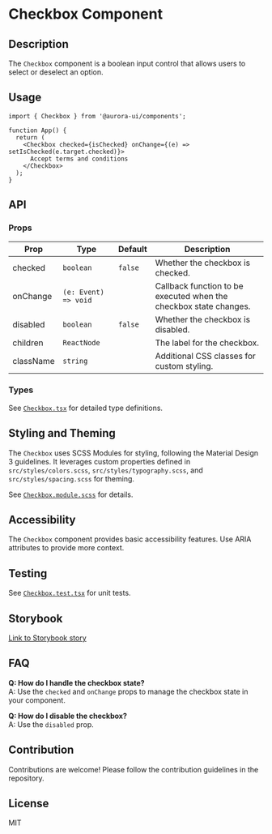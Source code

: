 # Checkbox Component

## Description

The `Checkbox` component is a boolean input control that allows users to select or deselect an option.

## Usage

```tsx
import { Checkbox } from '@aurora-ui/components';

function App() {
  return (
    <Checkbox checked={isChecked} onChange={(e) => setIsChecked(e.target.checked)}>
      Accept terms and conditions
    </Checkbox>
  );
}
```

## API

### Props

| Prop      | Type                 | Default | Description                                                       |
| --------- | -------------------- | ------- | ----------------------------------------------------------------- |
| checked   | `boolean`            | `false` | Whether the checkbox is checked.                                  |
| onChange  | `(e: Event) => void` |         | Callback function to be executed when the checkbox state changes. |
| disabled  | `boolean`            | `false` | Whether the checkbox is disabled.                                 |
| children  | `ReactNode`          |         | The label for the checkbox.                                       |
| className | `string`             |         | Additional CSS classes for custom styling.                        |

### Types

See [`Checkbox.tsx`](./Checkbox.tsx) for detailed type definitions.

## Styling and Theming

The `Checkbox` uses SCSS Modules for styling, following the Material Design 3 guidelines. It leverages custom properties defined in `src/styles/colors.scss`, `src/styles/typography.scss`, and `src/styles/spacing.scss` for theming.

See [`Checkbox.module.scss`](./Checkbox.module.scss) for details.

## Accessibility

The `Checkbox` component provides basic accessibility features. Use ARIA attributes to provide more context.

## Testing

See [`Checkbox.test.tsx`](./Checkbox.test.tsx) for unit tests.

## Storybook

[Link to Storybook story](https://your-storybook-url.com/checkbox)

## FAQ

**Q: How do I handle the checkbox state?**  
A: Use the `checked` and `onChange` props to manage the checkbox state in your component.

**Q: How do I disable the checkbox?**  
A: Use the `disabled` prop.

## Contribution

Contributions are welcome! Please follow the contribution guidelines in the repository.

## License

MIT
